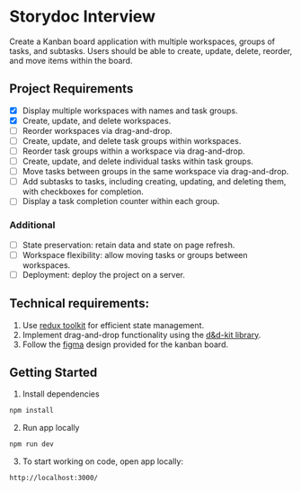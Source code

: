 # Storydoc Interview

Create a Kanban board application with multiple workspaces, groups of tasks, and subtasks. Users should be able to create, update, delete, reorder, and move items within the board.

## Project Requirements

- [x] Display multiple workspaces with names and task groups.
- [x] Create, update, and delete workspaces.
- [ ] Reorder workspaces via drag-and-drop.
- [ ] Create, update, and delete task groups within workspaces.
- [ ] Reorder task groups within a workspace via drag-and-drop.
- [ ] Create, update, and delete individual tasks within task groups.
- [ ] Move tasks between groups in the same workspace via drag-and-drop.
- [ ] Add subtasks to tasks, including creating, updating, and deleting them, with checkboxes for completion.
- [ ] Display a task completion counter within each group.

### Additional

- [ ] State preservation: retain data and state on page refresh.
- [ ] Workspace flexibility: allow moving tasks or groups between workspaces.
- [ ] Deployment: deploy the project on a server.

## Technical requirements:

1. Use [redux toolkit](https://redux-toolkit.js.org/) for efficient state management.
2. Implement drag-and-drop functionality using the [d&d-kit library](https://dndkit.com/).
3. Follow the [figma](https://www.figma.com/file/b07PBc2s9CL3LiucnOg3g4/Storydoc-Design%2FDev-test?type=design&node-id=0-1&mode=design&t=uUVcvHBAlr5DmNJk-0) design provided for the kanban board.

## Getting Started

1. Install dependencies

```sh
npm install
```

2. Run app locally

```sh
npm run dev
```

3. To start working on code, open app locally:

```
http://localhost:3000/
```
